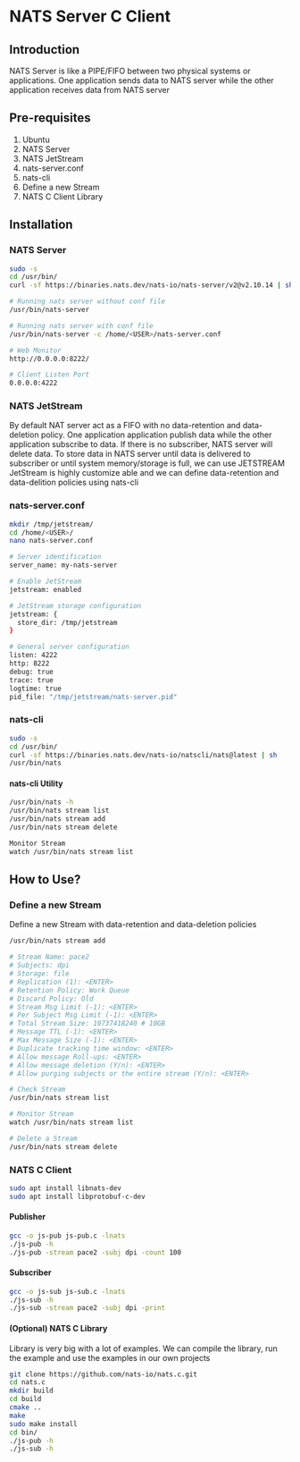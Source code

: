 # NATS Server C Client

## Introduction

NATS Server is like a PIPE/FIFO between two physical systems or applications. One application sends data to NATS server while the other application receives data from NATS server

## Pre-requisites

1. Ubuntu
2. NATS Server
3. NATS JetStream
4. nats-server.conf
5. nats-cli
6. Define a new Stream
7. NATS C Client Library

## Installation

### NATS Server

```bash
sudo -s
cd /usr/bin/
curl -sf https://binaries.nats.dev/nats-io/nats-server/v2@v2.10.14 | sh

# Running nats server without conf file
/usr/bin/nats-server

# Running nats server with conf file
/usr/bin/nats-server -c /home/<USER>/nats-server.conf

# Web Monitor
http://0.0.0.0:8222/

# Client Listen Port
0.0.0.0:4222
```

### NATS JetStream

By default NAT server act as a FIFO with no data-retention and data-deletion policy. One application application publish data while the other application subscribe to data. If there is no subscriber, NATS server will delete data.
To store data in NATS server until data is delivered to subscriber or until system memory/storage is full, we can use JETSTREAM
JetStream is highly customize able and we can define data-retention and data-delition policies using nats-cli


### nats-server.conf

```bash
mkdir /tmp/jetstream/
cd /home/<USER>/
nano nats-server.conf
```

```bash
# Server identification
server_name: my-nats-server

# Enable JetStream
jetstream: enabled

# JetStream storage configuration
jetstream: {
  store_dir: /tmp/jetstream
}

# General server configuration
listen: 4222
http: 8222
debug: true
trace: true
logtime: true
pid_file: "/tmp/jetstream/nats-server.pid"
```

### nats-cli

```bash
sudo -s
cd /usr/bin/
curl -sf https://binaries.nats.dev/nats-io/natscli/nats@latest | sh
/usr/bin/nats
```

#### nats-cli Utility
```bash
/usr/bin/nats -h
/usr/bin/nats stream list
/usr/bin/nats stream add
/usr/bin/nats stream delete

Monitor Stream
watch /usr/bin/nats stream list
```

## How to Use?

### Define a new Stream

Define a new Stream with data-retention and data-deletion policies
```bash
/usr/bin/nats stream add

# Stream Name: pace2
# Subjects: dpi
# Storage: file
# Replication (1): <ENTER>
# Retention Policy: Work Queue
# Discard Policy: Old
# Stream Msg Limit (-1): <ENTER> 
# Per Subject Msg Limit (-1): <ENTER>
# Total Stream Size: 10737418240 # 10GB
# Message TTL (-1): <ENTER>
# Max Message Size (-1): <ENTER>
# Duplicate tracking time window: <ENTER>
# Allow message Roll-ups: <ENTER>
# Allow message deletion (Y/n): <ENTER>
# Allow purging subjects or the entire stream (Y/n): <ENTER>

# Check Stream
/usr/bin/nats stream list

# Monitor Stream
watch /usr/bin/nats stream list

# Delete a Stream
/usr/bin/nats stream delete
```

### NATS C Client 

```bash
sudo apt install libnats-dev
sudo apt install libprotobuf-c-dev
```

#### Publisher
```bash
gcc -o js-pub js-pub.c -lnats
./js-pub -h
./js-pub -stream pace2 -subj dpi -count 100
```

#### Subscriber
```bash
gcc -o js-sub js-sub.c -lnats
./js-sub -h
./js-sub -stream pace2 -subj dpi -print
```

#### (Optional) NATS C Library

Library is very big with a lot of examples. We can compile the library, run the example and use the examples in our own projects
```bash
git clone https://github.com/nats-io/nats.c.git
cd nats.c
mkdir build
cd build
cmake ..
make
sudo make install
cd bin/
./js-pub -h
./js-sub -h
```

